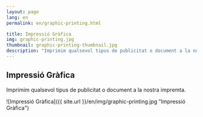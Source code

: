 ```yaml
---
layout: page
lang: en
permalink: en/graphic-printing.html

title: Impressió Gràfica
img: graphic-printing.jpg
thumbnail: graphic-printing-thumbnail.jpg
description: "Imprimim qualsevol tipus de publicitat o document a la nostra impremta."
---
```

## Impressió Gràfica

Imprimim qualsevol tipus de publicitat o document a la nostra impremta.

![Impressió Gràfica]({{ site.url }}/en/img/graphic-printing.jpg "Impressió Gràfica")

